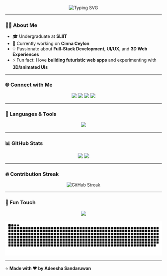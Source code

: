 <!-- Stylish Banner -->
<p align="center">
  <img src="https://readme-typing-svg.demolab.com?font=Fira+Code&size=28&duration=2800&pause=200&color=36BCF7&center=true&vCenter=true&width=900&lines=Hi%2C+I'm+Adeesha+Sandaruwan+👋;MERN+Stack+Developer+💻;Passionate+about+Modern+Web+Apps+🚀;Always+Learning+New+Tech+📚" alt="Typing SVG" />
</p>

---

### 👨‍💻 About Me
- 🎓 Undergraduate at **SLIIT**
- 🔭 Currently working on **Cinna Ceylon**
- 💡 Passionate about **Full-Stack Development**, **UI/UX**, and **3D Web Experiences**
- ⚡ Fun fact: I love **building futuristic web apps** and experimenting with **3D/animated UIs**

---

### 🌐 Connect with Me
<p align="center">
  <a href="mailto:ragoon100@gmail.com"><img src="https://img.shields.io/badge/Gmail-D14836?style=for-the-badge&logo=gmail&logoColor=white"></a>
  <a href="https://www.self.so/adeesha-sandaruwan-82ny4d"><img src="https://img.shields.io/badge/Portfolio-000000?style=for-the-badge&logo=vercel&logoColor=white"></a>
  <a href="https://www.linkedin.com/in/adeesha-sandaruwan-aa903b363"><img src="https://img.shields.io/badge/LinkedIn-0A66C2?style=for-the-badge&logo=linkedin&logoColor=white"></a>
  <a href="https://web.facebook.com/adeesha.sandaruwan.3826"><img src="https://img.shields.io/badge/Facebook-1877F2?style=for-the-badge&logo=facebook&logoColor=white"></a>
</p>

---

### 🚀 Languages & Tools
<p align="center">
  <img src="https://skillicons.dev/icons?i=html,css,js,react,nodejs,mongodb,mysql,java,python,kotlin,git,figma" />
</p>

---

### 📊 GitHub Stats
<p align="center">
  <img src="https://github-readme-stats.vercel.app/api?username=Adeesha-Sandaruwan&show_icons=true&theme=radical&hide_border=true" height="180"/>
  <img src="https://github-readme-stats.vercel.app/api/top-langs?username=Adeesha-Sandaruwan&layout=compact&theme=radical&hide_border=true" height="180"/>
</p>

---

### 🔥 Contribution Streak
<p align="center">
  <img src="https://streak-stats.demolab.com?user=Adeesha-Sandaruwan&theme=radical&hide_border=true&background=0D1117" alt="GitHub Streak"/>
</p>

---

### 🎨 Fun Touch
<p align="center">
  <img src="https://github-profile-trophy.vercel.app/?username=Adeesha-Sandaruwan&theme=radical&margin-w=15&margin-h=15&no-frame=true&row=1" />
</p>

<p align="center">
  <img src="https://raw.githubusercontent.com/platane/snk/output/github-contribution-grid-snake.svg" alt="snake animation" />
</p>

---

⭐ **Made with ❤️ by Adeesha Sandaruwan**
